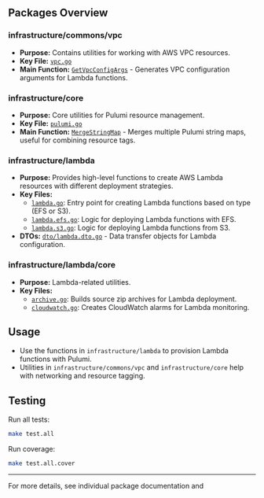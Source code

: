 ## Packages Overview

### infrastructure/commons/vpc

- **Purpose:** Contains utilities for working with AWS VPC resources.
- **Key File:** [`vpc.go`](infrastructure/commons/vpc/vpc.go)
- **Main Function:** [`GetVpcConfigArgs`](infrastructure/commons/vpc/vpc.go) - Generates VPC configuration arguments for Lambda functions.

### infrastructure/core

- **Purpose:** Core utilities for Pulumi resource management.
- **Key File:** [`pulumi.go`](infrastructure/core/pulumi.go)
- **Main Function:** [`MergeStringMap`](infrastructure/core/pulumi.go) - Merges multiple Pulumi string maps, useful for combining resource tags.

### infrastructure/lambda

- **Purpose:** Provides high-level functions to create AWS Lambda resources with different deployment strategies.
- **Key Files:**
  - [`lambda.go`](infrastructure/lambda/lambda.go): Entry point for creating Lambda functions based on type (EFS or S3).
  - [`lambda.efs.go`](infrastructure/lambda/lambda.efs.go): Logic for deploying Lambda functions with EFS.
  - [`lambda.s3.go`](infrastructure/lambda/lambda.s3.go): Logic for deploying Lambda functions from S3.
- **DTOs:** [`dto/lambda.dto.go`](infrastructure/lambda/dto/lambda.dto.go) - Data transfer objects for Lambda configuration.

### infrastructure/lambda/core

- **Purpose:** Lambda-related utilities.
- **Key Files:**
  - [`archive.go`](infrastructure/lambda/core/archive.go): Builds source zip archives for Lambda deployment.
  - [`cloudwatch.go`](infrastructure/lambda/core/cloudwatch.go): Creates CloudWatch alarms for Lambda monitoring.

## Usage

- Use the functions in `infrastructure/lambda` to provision Lambda functions with Pulumi.
- Utilities in `infrastructure/commons/vpc` and `infrastructure/core` help with networking and resource tagging.

## Testing

Run all tests:

```sh
make test.all
```

Run coverage:

```sh
make test.all.cover
```

---

For more details, see individual package documentation and
